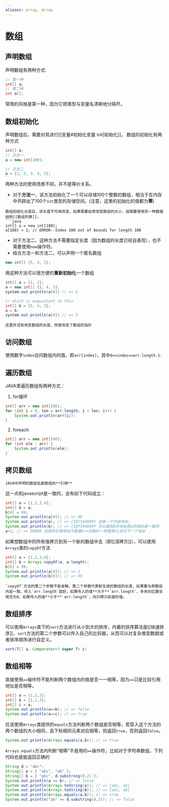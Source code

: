 ```yaml
---
aliases: array, Array
---
```

# 数组
## 声明数组
声明数组有两种方式:
```java
// 第一种
int[] a;
// 第二种
int a[];
```
常用的风格是第一种，因为它把类型与变量名清晰地分隔开。
## 数组初始化
声明数组后，需要对其进行[[变量#初始化变量 init|初始化]]。
数组的初始化有两种方式
```java
int[] a;
// 方法一
a = new int[100];

// 方法二
a = {1, 2, 3, 4, 5};
```
两种方法的使用场景不同，并不是等价关系。
* 对于**方法一**，该方法初始化了一个可以存储100个整数的数组，相当于在内存中开辟出了100个`int`类型的存储空间。(注意，这里的初始化的值都为**零**)
```ad-warning
数组初始化长度后，该长度不可再改变，如果需要经常改变数组的大小，就需要使用另一种数据结构[[数组列表]]。 
```java
int[] a = new int[100];
a[100] = 1; // ERROR--Index 100 out of bounds for length 100
``````
* 对于方法二，这种方法不需要指定长度（因为数组的长度已经自表现），也不需要使用`new`操作符。
* 结合方法一和方法二，可以声明一个匿名数组

```java
new int[] {5, 4, 3};
```
用这种方法可以很方便的**重新初始化**一个数组
```java
int[] a = {1, 2};
a = new int[] {5, 4, 3};
system.out.println(a[0]) // => 5

// which is euquvalent to this
int[] b = {5, 4, 3};
a = b;
system.out.println(a[0]) // => 5
```
```ad-note
这里并没有改变数组的长度，而是改变了数组的指针
```
## 访问数组
使用数字`index`访问数组内的值，即`arr[index]`，其中`0<=index<=arr.length-1`.
## 遍历数组
JAVA里遍历数组有两种方式：
1. for循环
```java
int[] arr = new int[100]; 
for (int i = 0, len = arr.length; i < len; i++) {
	System.out.println(arr[i]);
}
```
2. foreach
```java
int[] arr = new int[100];
for (int ele : arr) {
	System.out.println(ele);
}
```
## 拷贝数组
```ad-note
JAVA中声明的数组名是数组的**引用**
```
这一点和javascript是一致的，会有如下代码成立：
```java
int[] a = {1,2,3,4};
int[] b = a;
b[0] = 99;
System.out.println(a[0]); // => 99
System.out.println(a); // => [I@7344699f 这是一个内存地址,
System.out.println(b); // => [I@7344699f 可以看到b的地址和a的地址是一致的
a+1; // => ERROR 这里的引用地址不能像C++的指针一样使用+1访问下一个地址
```
如果想数组中的所有值拷贝到另一个新的数组中去（即[[深拷贝]]），可以使用`Arrays`类的`copyOf`方法
```java
int[] a = {1,2,3,4};
int[] b = Arrays.copyOf(a, a.length);
b[0] = 99;
System.out.println(a[0]); // => 1
System.out.println(b[0]); // => 99
```
```ad-note
`copyOf`方法的第二个参数不能省略，第二个参数代表新生成的数组的长度，如果要与原数组内容一致，传入`arr.length`就好，如果传入的值**大于**`arr.length`，多余的位置会填充为0，如果传入的值**小于**`arr.length`，则只拷贝前面的值。
```
## 数组排序
可以使用`Arrays`类下的`sort`方法进行从小到大的排序，内置的排序算法是[[快速排序]]，`sort`方法的第二个参数可以传入自己的比较器，从而可以对复杂类型数据或者排序顺序进行自定义。
```java
sort(T[] a, Comparator<? super T> c)
```
## 数组相等
直接使用`==`操作符不能判断两个数组内的值是否一一相等，因为`==`只是比较引用地址是否相等。
```java
int[] a = {1,2,3};
int[] b = {1,2,3};
int[] c = a;
System.out.println(a==b); // => false
System.out.println(a==c); // => true
```
应该使用`Arrays`类提供的`equals`方法判断两个数组是否相等，若穿入这个方法的两个数组的大小相同，且下标相同元素对应相等，则返回`true`，否则返回`false`。
```java
System.out.println(Arrays.equals(a,b)); // => true
```
`Arrays.equals`方法内判断“相等”不是用的`==`操作符，比如对于字符串数组，下列代码也是能返回正确的
```java
String d = "abc";
String[] a = { "abc", "ab" };
String[] b = { "abc", d.substring(0,2) };
System.out.println(a == b); // => false
System.out.println(Arrays.toString(a)); // => [abc, ab]
System.out.println(Arrays.toString(b)); // => [abc, ab]
System.out.println(Arrays.equals(a,b)); // => true
System.out.println("ab" == d.substring(0,2)); // => false
```